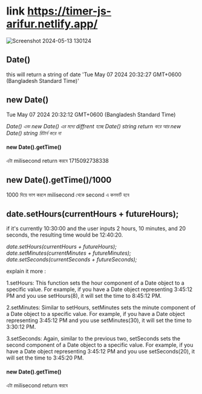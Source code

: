 # link https://timer-js-arifur.netlify.app/


![Screenshot 2024-05-13 130124](https://github.com/Arifurrex/javascript-simple-project-2024/assets/48369328/63fd9b40-aca8-42df-b949-f29451ff171f)

## Date()  
this will return a string of date 'Tue May 07 2024 20:32:27 GMT+0600 (Bangladesh Standard Time)'

## new Date()
Tue May 07 2024 20:32:12 GMT+0600 (Bangladesh Standard Time)

*Date()  এবং new Date() এর মদ্যে diffrent হচ্ছে  Date() string return করে আর new Date() string রিটার্ন করে না*

#### new Date().getTime()
এটা milisecond return করবে 1715092738338

## new Date().getTime()/1000
1000 দিয়ে ভাগ করলে milisecond থেকে second এ কনভার্ট হবে 

## date.setHours(currentHours + futureHours);
 if it's currently 10:30:00 and the user inputs 2 hours, 10 minutes, and 20 seconds, the resulting time would be 12:40:20.

 *date.setHours(currentHours + futureHours);
date.setMinutes(currentMinutes + futureMinutes);
date.setSeconds(currentSeconds + futureSeconds);*

explain it more :

1.setHours: This function sets the hour component of a Date object to a specific value. For example, if you have a Date object representing 3:45:12 PM and you use setHours(8), it will set the time to 8:45:12 PM.

2.setMinutes: Similar to setHours, setMinutes sets the minute component of a Date object to a specific value. For example, if you have a Date object representing 3:45:12 PM and you use setMinutes(30), it will set the time to 3:30:12 PM.

3.setSeconds: Again, similar to the previous two, setSeconds sets the second component of a Date object to a specific value. For example, if you have a Date object representing 3:45:12 PM and you use setSeconds(20), it will set the time to 3:45:20 PM.


#### new Date().getTime()
এটা milisecond return করবে